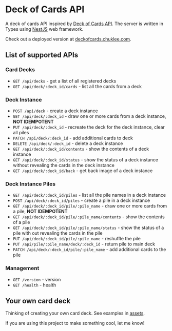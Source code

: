 # Deck of Cards API

A deck of cards API inspired by [Deck of Cards API](https://www.deckofcardsapi.com/). The server is written in Types using [NestJS](https://nestjs.com/) web framework.

Check out a deployed version at [deckofcards.chuklee.com](https://deckofcards.chuklee.com).

## List of supported APIs

### Card Decks

- `GET /api/decks` - get a list of all registered decks
- `GET /api/deck/:deck_id/cards` - list all the cards from a deck

### Deck Instance

- `POST /api/deck` - create a deck instance
- `GET /api/deck/:deck_id` - draw one or more cards from a deck instance, **NOT IDEMPOTENT**
- `PUT /api/deck/:deck_id` - recreate the deck for the deck instance, clear all piles
- `PATCH /api/deck/:deck_id` - add additional cards to deck
- `DELETE /api/deck/:deck_id` - delete a deck instance
- `GET /api/deck/:deck_id/contents` - show the contents of a deck instance
- `GET /api/deck/:deck_id/status` - show the status of a deck instance without revealing the cards in the deck instance
- `GET /api/deck/:deck_id/back` - get back image of a deck instance

### Deck Instance Piles

- `GET /api/deck/:deck_id/piles` - list all the pile names in a deck instance
- `POST /api/deck/:deck_id/piles` - create a pile in a deck instance
- `GET /api/deck/:deck_id/pile/:pile_name` - draw one or more cards from a pile, **NOT IDEMPOTENT**
- `GET /api/deck/:deck_id/pile/:pile_name/contents` - show the contents of a pile
- `GET /api/deck/:deck_id/pile/:pile_name/status` - show the status of a pile with out revealing the cards in the pile
- `PUT /api/deck/:deck_id/pile/:pile_name` - reshuffle the pile
- `PUT /api/pile/:pile_name/deck/:deck_id` - return pile to main deck
- `PATCH /api/deck/:deck_id/pile/:pile_name` - add additional cards to the pile

### Management

- `GET /version` - version
- `GET /health` - health

## Your own card deck

Thinking of creating your own card deck. See examples in [assets](https://github.com/chukmunnlee/deckofcardsjs/tree/master/assets).

If you are using this project to make something cool, let me know!
